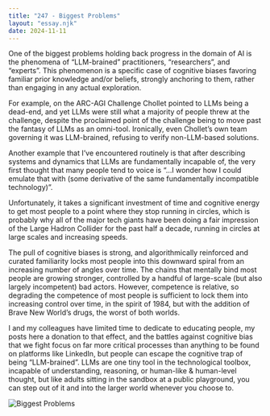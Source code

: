 ```yaml
---
title: "247 - Biggest Problems"
layout: "essay.njk"
date: 2024-11-11
---
```


One of the biggest problems holding back progress in the domain of AI is the phenomena of “LLM-brained” practitioners, “researchers”, and “experts”. This phenomenon is a specific case of cognitive biases favoring familiar prior knowledge and/or beliefs, strongly anchoring to them, rather than engaging in any actual exploration.

For example, on the ARC-AGI Challenge Chollet pointed to LLMs being a dead-end, and yet LLMs were still what a majority of people threw at the challenge, despite the proclaimed point of the challenge being to move past the fantasy of LLMs as an omni-tool. Ironically, even Chollet’s own team governing it was LLM-brained, refusing to verify non-LLM-based solutions.

Another example that I’ve encountered routinely is that after describing systems and dynamics that LLMs are fundamentally incapable of, the very first thought that many people tend to voice is “…I wonder how I could emulate that with (some derivative of the same fundamentally incompatible technology)”. 

Unfortunately, it takes a significant investment of time and cognitive energy to get most people to a point where they stop running in circles, which is probably why all of the major tech giants have been doing a fair impression of the Large Hadron Collider for the past half a decade, running in circles at large scales and increasing speeds.

The pull of cognitive biases is strong, and algorithmically reinforced and curated familiarity locks most people into this downward spiral from an increasing number of angles over time. The chains that mentally bind most people are growing stronger, controlled by a handful of large-scale (but also largely incompetent) bad actors. However, competence is relative, so degrading the competence of most people is sufficient to lock them into increasing control over time, in the spirit of 1984, but with the addition of Brave New World’s drugs, the worst of both worlds.

I and my colleagues have limited time to dedicate to educating people, my posts here a donation to that effect, and the battles against cognitive bias that we fight focus on far more critical processes than anything to be found on platforms like LinkedIn, but people can escape the cognitive trap of being “LLM-brained”. LLMs are one tiny tool in the technological toolbox, incapable of understanding, reasoning, or human-like & human-level thought, but like adults sitting in the sandbox at a public playground, you can step out of it and into the larger world whenever you choose to.

![Biggest Problems](https://media.licdn.com/dms/image/v2/D5622AQEceudK0EctkA/feedshare-shrink_800/feedshare-shrink_800/0/1730853518581?e=1736985600&v=beta&t=Ep1TkvM7psu70XuhBDZDdgsy9TSMhf2yzR7q9Uf1loY)
